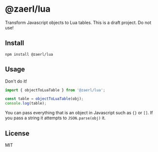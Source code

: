 # @zaerl/lua
Transform Javascript objects to Lua tables. This is a draft project. Do not use!

## Install
`npm install @zaerl/lua`

## Usage

Don't do it!

```typescript
import { objectToLuaTable } from '@zaerl/lua';

const table = objectToLuaTable(obj);
console.log(table);
```

You can pass everything that is an object in Javascript such as `{}` or `[]`.
If you pass a string it attempts to `JSON.parse(obj)` it.

## License

MIT
